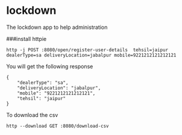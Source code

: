 # lockdown
The lockdown app to help administration

###install httpie
````
http -j POST :8080/open/register-user-details  tehsil=jaipur dealerType=sa deliveryLocation=jabalpur mobile=9221212121212121
````
You will get the following response
```
{
    "dealerType": "sa",
    "deliveryLocation": "jabalpur",
    "mobile": "9221212121212121",
    "tehsil": "jaipur"
}
```


To download the csv
```
http --download GET :8080/download-csv
```